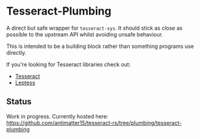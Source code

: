 # Tesseract-Plumbing

A direct but safe wrapper for `tesseract-sys`. It should stick as close as
possible to the upstream API whilst avoiding unsafe behaviour.

This is intended to be a building block rather than something programs use
directly.

If you're looking for Tesseract libraries check out:

- [Tesseract](https://crates.io/crates/tesseract)
- [Leptess](https://crates.io/crates/leptess)

## Status

Work in progress. Currently hosted here:
https://github.com/antimatter15/tesseract-rs/tree/plumbing/tesseract-plumbing
